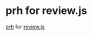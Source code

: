 # prh for review.js

[prh](https://www.npmjs.com/package/prh) for [review.js](https://www.npmjs.com/package/review.js)
